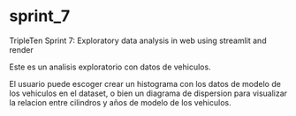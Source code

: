 # sprint_7
TripleTen Sprint 7: Exploratory data analysis in web using streamlit and render

Este es un analisis exploratorio con datos de vehiculos.

El usuario puede escoger crear un histograma con los datos de modelo de los vehiculos en el dataset, o bien un diagrama de dispersion para visualizar la relacion entre cilindros y años de modelo de los vehiculos.